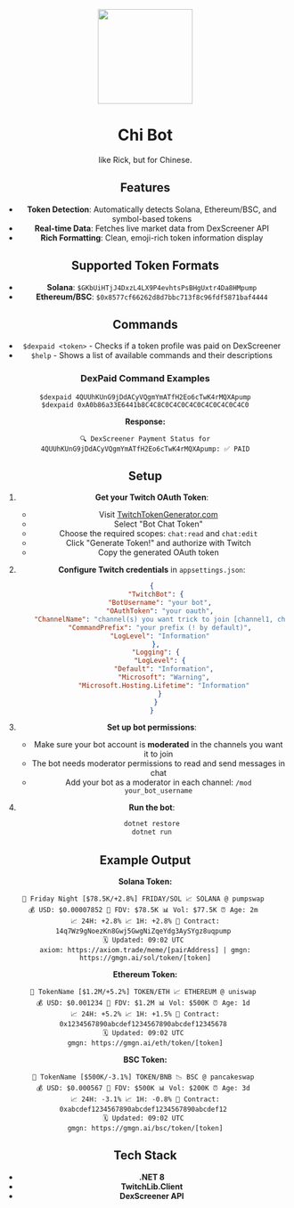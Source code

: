 <div align="center">
  <img height="170x" src="https://avatars.githubusercontent.com/u/188250378?v=4&size=64"/>

# Chi Bot

like Rick, but for Chinese.

## Features

- **Token Detection**: Automatically detects Solana, Ethereum/BSC, and symbol-based tokens
- **Real-time Data**: Fetches live market data from DexScreener API
- **Rich Formatting**: Clean, emoji-rich token information display

## Supported Token Formats

- **Solana**: `$GKbUiHTjJ4DxzL4LX9P4evhtsPsBHgUxtr4Da8HMpump`
- **Ethereum/BSC**: `$0x8577cf66262d8d7bbc713f8c96fdf5871baf4444`

## Commands
- `$dexpaid <token>` - Checks if a token profile was paid on DexScreener
- `$help` - Shows a list of available commands and their descriptions

### DexPaid Command Examples

```
$dexpaid 4QUUhKUnG9jDdACyVQgmYmATfH2Eo6cTwK4rMQXApump
$dexpaid 0xA0b86a33E6441b8C4C8C0C4C0C4C0C4C0C4C0C4C0
```

**Response:**
```
🔍 DexScreener Payment Status for 4QUUhKUnG9jDdACyVQgmYmATfH2Eo6cTwK4rMQXApump: ✅ PAID
```

## Setup

1. **Get your Twitch OAuth Token**:
   - Visit [TwitchTokenGenerator.com](https://twitchtokengenerator.com/)
   - Select "Bot Chat Token" 
   - Choose the required scopes: `chat:read` and `chat:edit`
   - Click "Generate Token!" and authorize with Twitch
   - Copy the generated OAuth token

2. **Configure Twitch credentials** in `appsettings.json`:
   ```json
   {
     "TwitchBot": {
       "BotUsername": "your bot",
       "OAuthToken": "your oauth",
       "ChannelName": "channel(s) you want trick to join [channel1, channel2]",
       "CommandPrefix": "your prefix (! by default)",
       "LogLevel": "Information"
     },
     "Logging": {
       "LogLevel": {
         "Default": "Information",
         "Microsoft": "Warning",
         "Microsoft.Hosting.Lifetime": "Information"
       }
     }
   }
   ```

3. **Set up bot permissions**:
   - Make sure your bot account is **moderated** in the channels you want it to join
   - The bot needs moderator permissions to read and send messages in chat
   - Add your bot as a moderator in each channel: `/mod your_bot_username`

4. **Run the bot**:
   ```bash
   dotnet restore
   dotnet run
   ```

## Example Output

**Solana Token:**
```
🚀 Friday Night [$78.5K/+2.8%] FRIDAY/SOL 📈 SOLANA @ pumpswap 
💰 USD: $0.00007852 💎 FDV: $78.5K 📊 Vol: $77.5K ⏰ Age: 2m 
📈 24H: +2.8% 📈 1H: +2.8% 🔗 Contract: 14q7Wz9gNoezKn8Gwj5GwgNiZqeYdg3AySYgz8uqpump 
🗓️ Updated: 09:02 UTC 
axiom: https://axiom.trade/meme/[pairAddress] | gmgn: https://gmgn.ai/sol/token/[token]
```

**Ethereum Token:**
```
🚀 TokenName [$1.2M/+5.2%] TOKEN/ETH 📈 ETHEREUM @ uniswap 
💰 USD: $0.001234 💎 FDV: $1.2M 📊 Vol: $500K ⏰ Age: 1d 
📈 24H: +5.2% 📈 1H: +1.5% 🔗 Contract: 0x1234567890abcdef1234567890abcdef12345678 
🗓️ Updated: 09:02 UTC 
gmgn: https://gmgn.ai/eth/token/[token]
```

**BSC Token:**
```
🚀 TokenName [$500K/-3.1%] TOKEN/BNB 📉 BSC @ pancakeswap 
💰 USD: $0.000567 💎 FDV: $500K 📊 Vol: $200K ⏰ Age: 3d 
📈 24H: -3.1% 📈 1H: -0.8% 🔗 Contract: 0xabcdef1234567890abcdef1234567890abcdef12 
🗓️ Updated: 09:02 UTC 
gmgn: https://gmgn.ai/bsc/token/[token]
```

## Tech Stack

- **.NET 8**
- **TwitchLib.Client**
- **DexScreener API**





